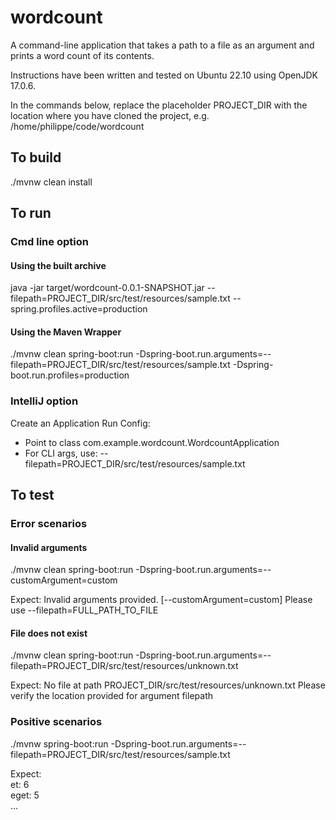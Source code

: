 # wordcount
A command-line application that takes a path to a file as an argument and prints a word count of its contents.

Instructions have been written and tested on Ubuntu 22.10 using OpenJDK 17.0.6.

In the commands below, replace the placeholder PROJECT_DIR with the location where you have cloned the project, e.g. /home/philippe/code/wordcount

## To build
./mvnw clean install

## To run

### Cmd line option
#### Using the built archive
java -jar target/wordcount-0.0.1-SNAPSHOT.jar --filepath=PROJECT_DIR/src/test/resources/sample.txt --spring.profiles.active=production 

#### Using the Maven Wrapper
./mvnw clean spring-boot:run -Dspring-boot.run.arguments=--filepath=PROJECT_DIR/src/test/resources/sample.txt -Dspring-boot.run.profiles=production

### IntelliJ option
Create an Application Run Config:
- Point to class com.example.wordcount.WordcountApplication
- For CLI args, use: --filepath=PROJECT_DIR/src/test/resources/sample.txt

## To test

### Error scenarios

#### Invalid arguments
./mvnw clean spring-boot:run -Dspring-boot.run.arguments=--customArgument=custom

Expect:
Invalid arguments provided. [--customArgument=custom]
Please use --filepath=FULL_PATH_TO_FILE

#### File does not exist
./mvnw clean spring-boot:run -Dspring-boot.run.arguments=--filepath=PROJECT_DIR/src/test/resources/unknown.txt

Expect:
No file at path PROJECT_DIR/src/test/resources/unknown.txt
Please verify the location provided for argument filepath

### Positive scenarios
./mvnw spring-boot:run -Dspring-boot.run.arguments=--filepath=PROJECT_DIR/src/test/resources/sample.txt

Expect:<br/>
et: 6<br/>
eget: 5<br/>
...
